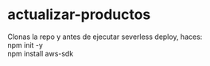 # actualizar-productos

Clonas la repo y antes de ejecutar severless deploy, haces:  
npm init -y  
npm install aws-sdk
